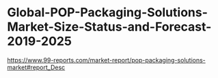 # Global-POP-Packaging-Solutions-Market-Size-Status-and-Forecast-2019-2025
https://www.99-reports.com/market-report/pop-packaging-solutions-market#report_Desc
